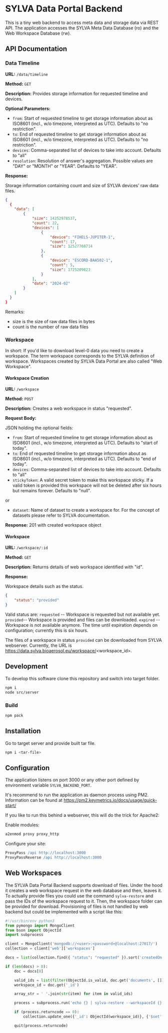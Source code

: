 # SYLVA Data Portal Backend
This is a tiny web backend to access meta data and storage data via REST API. The application accesses the SYLVA Meta Data Database (ro) and the Web Workspace Database (rw).

## API Documentation
### Data Timeline
**URL:** `/data/timeline`

**Method:** `GET`

**Description:** Provides storage information for requested timeline and devices. 

**Optional Parameters:**

- `from`: Start of requested timeline to get storage information about as ISO8601 (incl., w/o timezone, interpreted as UTC). Defaults to "no restriction".
- `to`: End of requested timeline to get storage information about as ISO8601 (incl., w/o timezone, interpreted as UTC). Defaults to "no restriction".
- `devices`: Comma-separated list of devices to take into account. Defaults to "all"
- `resolution`: Resolution of answer's aggregation. Possible values are "DAY" or "MONTH" or "YEAR". Defaults to "YEAR".

**Response:**

Storage information containing count and size of SYLVA devices' raw data files.

```json
{
  {
    "data": [
        {
            "size": 14252978537,
            "count": 22,
            "devices": [
                {
                    "device": "FIHELS-JUPITER-1",
                    "count": 17,
                    "size": 12527768714
                },
                {
                    "device": "ESCORD-BAA502-1",
                    "count": 5,
                    "size": 1725209823
                }
            ],
            "date": "2024-02"
        }
    ]
  }
}
```
Remarks:
- size is the size of raw data files in bytes
- count is the number of raw data files

### Workspace
In short: If you'd like to download level-0 data you need to create a workspace. The term workspace corresponds to the SYLVA definition of workspace. Workspaces created by SYLVA Data Portal are also called "Web Workspace".
#### Workspace Creation
**URL:** `/workspace`

**Method:** `POST`

**Description:** Creates a web workspace in status "requested". 

**Request Body:**

JSON holding the optional fields:

- `from`: Start of requested timeline to get storage information about as ISO8601 (incl., w/o timezone, interpreted as UTC). Defaults to "start of today".
- `to`: End of requested timeline to get storage information about as ISO8601 (incl., w/o timezone, interpreted as UTC). Defaults to "end of today".
- `devices`: Comma-separated list of devices to take into account. Defaults to "all"
- `stickyToken`: A valid secret token to make this workspace sticky. If a valid token is provided this workspace will not be deleted after six hours but remains forever. Defaults to "null".

or

- `dataset`: Name of dataset to create a workspace for. For the concept of datasets please refer to SYLVA documentation.

**Response:**
201 with created workspace object

#### Workspace
**URL:** `/workspace/:id`

**Method:** `GET`

**Description:** Returns details of web workspace identified with "id". 

**Response:**

Workspace details such as the status.

```json
{
    "status": "provided"
}
```

Valid status are:
```requested``` -- Workspace is requested but not available yet.
```provided```-- Workspace is provided and files can be downloaded.
```expired``` -- Workspace is not available anymore. The time until expiration depends on configuration; currently this is six hours.

The files of a workspace in status ```provided``` can be downloaded from SYLVA webserver. Currently, the URL is https://data.sylva.bioaerosol.eu/workspace/<workspace_id>.

## Development
To develop this software clone this repository and switch into target folder.
```bash
npm i
node src/server
```

### Build
```bash
npm pack
```
## Installation
Go to target server and provide built tar file.
```bash
npm i <tar-file>
```

## Configuration
The application listens on port 3000 or any other port defined by environment variable ```SYLVA_BACKEND_PORT```.

It's recommend to run the application as daemon process using PM2. Information can be found at https://pm2.keymetrics.io/docs/usage/quick-start/

If you like to run this behind a webserver, this will do the trick for Apache2:

Enable modules:
```bash
a2enmod proxy proxy_http
```

Configure your site:
```apache
ProxyPass /api http://localhost:3000
ProxyPassReverse /api http://localhost:3000
```

## Web Workspaces
The SYLVA Data Portal Backend supports download of files. Under the hood it creates a web workspace request in the web database and then, leaves it. To actually 
provide files you could use the command ```sylva-restore``` and pass the IDs of the
workspace request to it. Then, the workspace folder can be provided for download. Provisioning of files is not handled by web backend but could be implemented with a script like this:

```python
#!/usr/bin/env python3
from pymongo import MongoClient
from bson import ObjectId
import subprocess

client = MongoClient('mongodb://<user>:<password>@localhost:27017/')
collection = client['web']['workspaces']

docs = list(collection.find({ "status": "requested" }).sort('createdOn', -1).limit(1))

if (len(docs) > 0):
    doc = docs[0]

    valid_ids = list(filter(ObjectId.is_valid, doc.get('documents', [])))
    workspace_id = doc.get('_id')

    array_str = ' '.join(str(item) for item in valid_ids)

    process = subprocess.run('echo {} | sylva-restore --workspaceId {} `xargs`'.format(array_str, workspace_id), shell=True)

    if (process.returncode == 0):
        collection.update_one({'_id': ObjectId(workspace_id)}, {'$set': {'status': 'provided'}})

    quit(process.returncode)
```